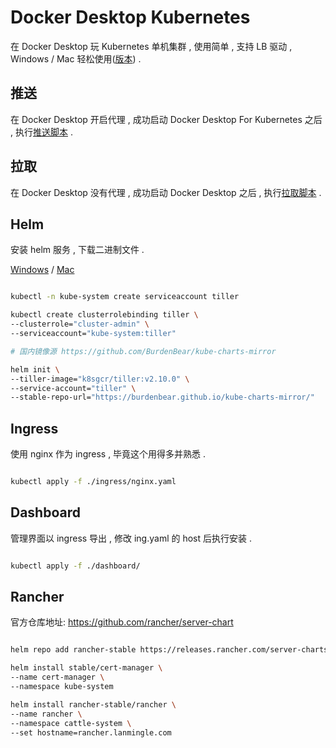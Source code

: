 # Docker Desktop Kubernetes

在 Docker Desktop 玩 Kubernetes 单机集群 , 使用简单 , 支持 LB 驱动 , Windows / Mac 轻松使用([版本](./VERSION.md)) .

## 推送

在 Docker Desktop 开启代理 , 成功启动 Docker Desktop For Kubernetes 之后 , 执行[推送脚本](./push.sh) .

## 拉取

在 Docker Desktop 没有代理 , 成功启动 Docker Desktop 之后 , 执行[拉取脚本](./pull.sh) .

## Helm

安装 helm 服务 , 下载二进制文件 .

[Windows](./https://storage.googleapis.com/kubernetes-helm/helm-v2.10.0-windows-amd64.zip) / [Mac](./https://storage.googleapis.com/kubernetes-helm/helm-v2.10.0-darwin-amd64.tar.gz) 

``` bash

kubectl -n kube-system create serviceaccount tiller

kubectl create clusterrolebinding tiller \
--clusterrole="cluster-admin" \
--serviceaccount="kube-system:tiller"

# 国内镜像源 https://github.com/BurdenBear/kube-charts-mirror

helm init \
--tiller-image="k8sgcr/tiller:v2.10.0" \
--service-account="tiller" \
--stable-repo-url="https://burdenbear.github.io/kube-charts-mirror/"

```

## Ingress

使用 nginx 作为 ingress , 毕竟这个用得多并熟悉 .

``` bash

kubectl apply -f ./ingress/nginx.yaml

```

## Dashboard

管理界面以 ingress 导出 , 修改 ing.yaml 的 host 后执行安装 .

``` bash

kubectl apply -f ./dashboard/

```

## Rancher

官方仓库地址: https://github.com/rancher/server-chart

``` bash

helm repo add rancher-stable https://releases.rancher.com/server-charts/stable

helm install stable/cert-manager \
--name cert-manager \
--namespace kube-system

helm install rancher-stable/rancher \
--name rancher \
--namespace cattle-system \
--set hostname=rancher.lanmingle.com

```
